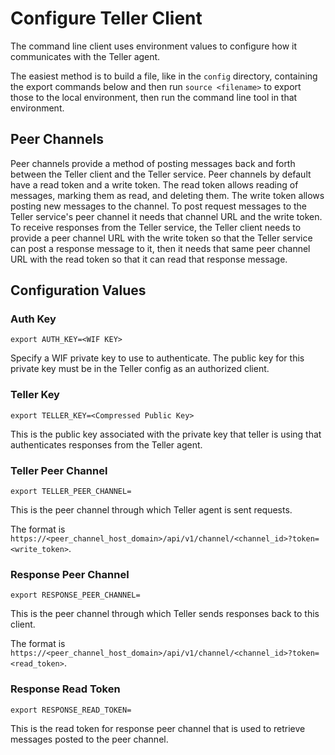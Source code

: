 
# Configure Teller Client

The command line client uses environment values to configure how it communicates with the Teller agent.

The easiest method is to build a file, like in the `config` directory, containing the export commands below and then run `source <filename>` to export those to the local environment, then run the command line tool in that environment.

## Peer Channels

Peer channels provide a method of posting messages back and forth between the Teller client and the Teller service. Peer channels by default have a read token and a write token. The read token allows reading of messages, marking them as read, and deleting them. The write token allows posting new messages to the channel. To post request messages to the Teller service's peer channel it needs that channel URL and the write token. To receive responses from the Teller service, the Teller client needs to provide a peer channel URL with the write token so that the Teller service can post a response message to it, then it needs that same peer channel URL with the read token so that it can read that response message.

## Configuration Values

### Auth Key

`export AUTH_KEY=<WIF KEY>`

Specify a WIF private key to use to authenticate. The public key for this private key must be in the Teller config as an authorized client.

### Teller Key

`export TELLER_KEY=<Compressed Public Key>`

This is the public key associated with the private key that teller is using that authenticates responses from the Teller agent.

### Teller Peer Channel

`export TELLER_PEER_CHANNEL=`

This is the peer channel through which Teller agent is sent requests.

The format is `https://<peer_channel_host_domain>/api/v1/channel/<channel_id>?token=<write_token>`.

### Response Peer Channel

`export RESPONSE_PEER_CHANNEL=`

This is the peer channel through which Teller sends responses back to this client.

The format is `https://<peer_channel_host_domain>/api/v1/channel/<channel_id>?token=<read_token>`.

### Response Read Token

`export RESPONSE_READ_TOKEN=`

This is the read token for response peer channel that is used to retrieve messages posted to the peer channel.
